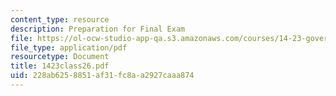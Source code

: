```yaml
---
content_type: resource
description: Preparation for Final Exam
file: https://ol-ocw-studio-app-qa.s3.amazonaws.com/courses/14-23-government-regulation-of-industry-spring-2003/228ab6258851af31fc8aa2927caaa874_1423class26.pdf
file_type: application/pdf
resourcetype: Document
title: 1423class26.pdf
uid: 228ab625-8851-af31-fc8a-a2927caaa874
---
```

